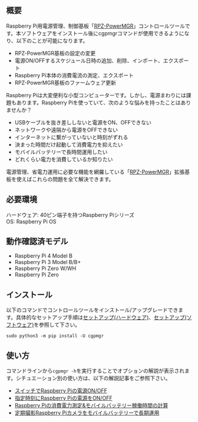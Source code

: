 ## 概要
Raspberry Pi用電源管理、制御基板「[RPZ-PowerMGR](https://www.indoorcorgielec.com/products/rpz-powermgr/)」コントロールツールです。本ソフトウェアをインストール後にcgpmgrコマンドが使用できるようになり、以下のことが可能になります。

- RPZ-PowerMGR基板の設定の変更
- 電源ON/OFFするスケジュール日時の追加、削除、インポート、エクスポート
- Raspberry Pi本体の消費電流の測定、エクスポート
- RPZ-PowerMGR基板のファームウェア更新

Raspberry Piは大変便利な小型コンピューターです。しかし、電源まわりには課題もあります。Raspberry Piを使っていて、次のような悩みを持ったことはありませんか？

- USBケーブルを抜き差ししないと電源をON、OFFできない
- ネットワークや遠隔から電源をOFFできない
- インターネットに繋がっていないと時刻がずれる
- 決まった時間だけ起動して消費電力を抑えたい
- モバイルバッテリーで長時間運用したい
- どれくらい電力を消費しているか知りたい

電源管理、省電力運用に必要な機能を網羅している「[RPZ-PowerMGR](https://www.indoorcorgielec.com/products/rpz-powermgr/)」拡張基板を使えばこれらの問題を全て解決できます。

## 必要環境
ハードウェア: 40ピン端子を持つRaspberry Piシリーズ \
OS: Raspberry Pi OS

## 動作確認済モデル
- Raspberry Pi 4 Model B
- Raspberry Pi 3 Model B/B+
- Raspberry Pi Zero W/WH
- Raspberry Pi Zero

## インストール

以下のコマンドでコントロールツールをインストール/アップグレードできます。具体的なセットアップ手順は[セットアップ(ハードウェア)](https://www.indoorcorgielec.com/products/rpz-powermgr/#%E3%82%BB%E3%83%83%E3%83%88%E3%82%A2%E3%83%83%E3%83%97%E3%83%8F%E3%83%BC%E3%83%89%E3%82%A6%E3%82%A7%E3%82%A2)、[セットアップ(ソフトウェア)](https://www.indoorcorgielec.com/products/rpz-powermgr/#%E3%82%BB%E3%83%83%E3%83%88%E3%82%A2%E3%83%83%E3%83%97%E3%82%BD%E3%83%95%E3%83%88%E3%82%A6%E3%82%A7%E3%82%A2)を参照して下さい。

`sudo python3 -m pip install -U cgpmgr`

## 使い方
コマンドラインから`cgpmgr -h`を実行することでオプションの解説が表示されます。シチュエーション別の使い方は、以下の解説記事をご参照下さい。

- [スイッチでRaspberry Piの電源ON/OFF](https://www.indoorcorgielec.com/resources/raspberry-pi/rpz-powermgr-switch/)
- [指定時刻にRaspberry Piの電源をON/OFF](https://www.indoorcorgielec.com/resources/raspberry-pi/rpz-powermgr-schedule/)
- [Raspberry Piの消費電力測定&モバイルバッテリー稼働時間の計算](https://www.indoorcorgielec.com/resources/raspberry-pi/rpz-powermgr-current/)
- [定期撮影Raspberry Piカメラをモバイルバッテリーで長期運用](https://www.indoorcorgielec.com/resources/raspberry-pi/rpz-powermgr-battery-camera/)
